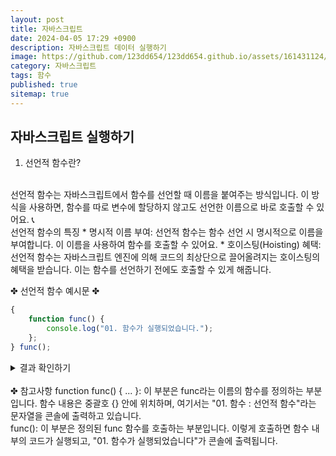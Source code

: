 ```yaml
---
layout: post
title: 자바스크립트
date: 2024-04-05 17:29 +0900
description: 자바스크립트 데이터 실행하기
image: https://github.com/123dd654/123dd654.github.io/assets/161431124/69b727fa-59ec-4905-aede-393603f13e3e
category: 자바스크립트
tags: 함수
published: true
sitemap: true
---
```




## 자바스크립트 실행하기<br />

01. 선언적 함수란?
<br />                
선언적 함수는 자바스크립트에서 함수를 선언할 때 이름을 붙여주는 방식입니다.
이 방식을 사용하면, 함수를 따로 변수에 할당하지 않고도 선언한 이름으로 바로 호출할 수 있어요. 📞
<br />
선언적 함수의 특징
* 명시적 이름 부여: 선언적 함수는 함수 선언 시 명시적으로 이름을 부여합니다. 이 이름을 사용하여 함수를 호출할 수 있어요.
* 호이스팅(Hoisting) 혜택: 선언적 함수는 자바스크립트 엔진에 의해 코드의 최상단으로 끌어올려지는 호이스팅의 혜택을 받습니다.
이는 함수를 선언하기 전에도 호출할 수 있게 해줍니다.
<br />

✤ 선언적 함수 예시문 ✤
````javascript 
{
    function func() {
        console.log("01. 함수가 실행되었습니다.");
    };
} func();
````

<div class="result">
<details>
   <summary>결과 확인하기</summary>
   <div>
         <b> 01. 함수가 실행되었습니다. </b>
   </div>
</details>
</div>

<br />
✤ 참고사항
function func() { ... }: 이 부분은 func라는 이름의 함수를 정의하는 부분입니다.
함수 내용은 중괄호 {} 안에 위치하며, 여기서는 "01. 함수 : 선언적 함수"라는 문자열을 콘솔에 출력하고 있습니다.

<br />
func(): 이 부분은 정의된 func 함수를 호출하는 부분입니다. 이렇게 호출하면 함수 내부의 코드가 실행되고,
"01. 함수가 실행되었습니다"가 콘솔에 출력됩니다.


                
